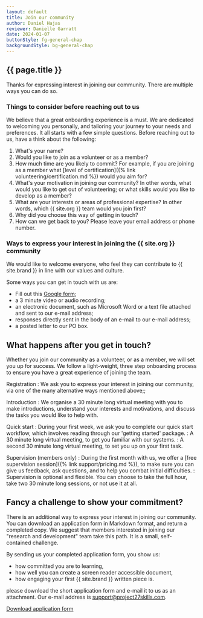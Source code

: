 ```yaml
---
layout: default
title: Join our community
author: Daniel Hajas
reviewer: Danielle Garratt
date: 2024-01-07
buttonStyle: fg-general-chap
backgroundStyle: bg-general-chap
---
```


## {{ page.title }}

Thanks for expressing interest in joining our community. There are multiple ways you can do so.

### Things to consider before reaching out to us

We believe that a great onboarding experience is a must.
We are dedicated to welcoming you personally, and tailoring your journey to your needs and preferences.
It all starts with a few simple questions.
Before reaching out to us, have a think about the following:

1. What's your name?
2. Would you like to join as a volunteer or as a member?
3. How much time are you likely to commit? For example, if you are joining as a member what [level of certification]({% link volunteering/certification.md %}) would you aim for?
4. What's your motivation in joining our community? In other words, what would you like to get out of volunteering; or what skills would you like to develop as a member?
5. What are your interests or areas of professional expertise? In other words, which {{ site.org }} team would you join first?
6. Why did you choose this way of getting in touch?
7. How can we get back to you? Please leave your email address or phone number.

### Ways to express your interest in joining the {{ site.org }} community

We would like to welcome everyone, who feel they can contribute to {{ site.brand }} in line with our values and culture.

Some ways you can get in touch with us are:

+ Fill out this [Google form](https://docs.google.com/forms/d/e/1FAIpQLSeq5EFjDtIjXKPDgu8l9YYBwfP7gnrop7uKOTRoIxtZZQTRwQ/viewform?usp=sf_link);
+ a 3 minute video or audio recording;
+ an electronic document, such as Microsoft Word or a text file attached and sent to our e-mail address;
+ responses directly sent in the body of an e-mail to our e-mail address;
+ a posted letter to our PO box.

## What happens after you get in touch?

Whether you join our community as a volunteer, or as a member, we will set you up for success.
We follow a light-weight, three step onboarding process to ensure you have a great experience of joining the team.

Registration
: We ask you to express your interest in joining our community, via one of the many alternative ways mentioned above;;

Introduction
: We organise a 30 minute long virtual meeting with you to make introductions, understand your interests and motivations, and discuss the tasks you would like to help with.

Quick start
: During your first week, we ask you to complete our quick start workflow, which involves reading through our 'getting started' package.
: A 30 minute long virtual meeting, to get you familiar with our systems.
: A second 30 minute long virtual meeting, to set you up on your first task.

Supervision (members only)
: During the first month with us, we offer a [free supervision session]({% link support/pricing.md %}), to make sure you can give us feedback, ask questions, and to help you combat initial difficulties.
: Supervision is optional and flexible. You can choose to take the full hour, take two 30 minute long sessions, or not use it at all.

## Fancy a challenge to show your commitment?

There is an additional way to express your interest in joining our community.
You can download an application form in Markdown format, and return a completed copy.
We suggest that members interested in joining our "research and development" team take this path.
It is a small, self-contained challenge.

By sending us your completed application form, you show us:

* how committed you are to learning,
* how well you can create a screen reader accessible document,
* how engaging your first {{ site.brand }} written piece is.

please download the short application form and e-mail it to us as an attachment. Our e-mail address is support@project27skills.com.

<a class="{{ page.buttonStyle }}" href="{{ '/assets/documents/Project27--Application-form-for-volunteers.md' | prepend: site.baseurl}}" download="Project27 - Application form for volunteers">
Download application form
</a>